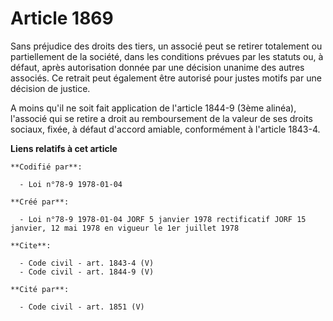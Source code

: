 # Article 1869

Sans préjudice des droits des tiers, un associé peut se retirer totalement ou partiellement de la société, dans les
conditions prévues par les statuts ou, à défaut, après autorisation donnée par une décision unanime des autres associés. Ce
retrait peut également être autorisé pour justes motifs par une décision de justice.

A moins qu'il ne soit fait application de l'article 1844-9 (3ème alinéa), l'associé qui se retire a droit au remboursement de
la valeur de ses droits sociaux, fixée, à défaut d'accord amiable, conformément à l'article 1843-4.

**Liens relatifs à cet article**

	**Codifié par**:

	  - Loi n°78-9 1978-01-04

	**Créé par**:

	  - Loi n°78-9 1978-01-04 JORF 5 janvier 1978 rectificatif JORF 15 janvier, 12 mai 1978 en vigueur le 1er juillet 1978

	**Cite**:

	  - Code civil - art. 1843-4 (V)
	  - Code civil - art. 1844-9 (V)

	**Cité par**:

	  - Code civil - art. 1851 (V)
